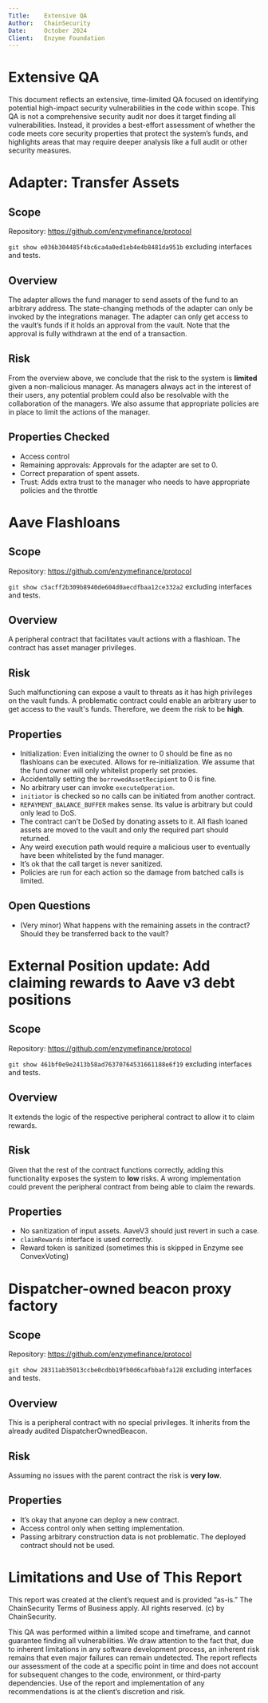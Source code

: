```yaml
---
Title:    Extensive QA
Author:   ChainSecurity  
Date:     October 2024
Client:   Enzyme Foundation
---
```


# Extensive QA

This document reflects an extensive, time-limited QA focused on identifying potential high-impact security vulnerabilities in the code within scope. This QA is not a comprehensive security audit nor does it target finding all vulnerabilities. Instead, it provides a best-effort assessment of whether the code meets core security properties that protect the system’s funds, and highlights areas that may require deeper analysis like a full audit or other security measures.

# Adapter: Transfer Assets

## Scope

Repository: https://github.com/enzymefinance/protocol

``git show e036b304485f4bc6ca4a0ed1eb4e4b8481da951b`` excluding interfaces and tests.

## Overview

The adapter allows the fund manager to send assets of the fund to an arbitrary address. The state-changing methods of the adapter can only be invoked by the integrations
manager. The adapter can only get access to the vault’s funds if it holds an approval from the vault. Note that the approval is fully withdrawn at the end of a transaction.

## Risk
From the overview above, we conclude that the risk to the system is **limited** given a non-malicious manager. As managers always act in the interest of their users, any potential problem could also be resolvable with the collaboration of the managers. We also assume that appropriate policies are in place to limit the actions of the manager.

## Properties Checked

- Access control
- Remaining approvals: Approvals for the adapter are set to 0.
- Correct preparation of spent assets.
- Trust: Adds extra trust to the manager who needs to have appropriate policies and the throttle

# Aave Flashloans

## Scope

Repository: https://github.com/enzymefinance/protocol

``git show c5acff2b309b8940de604d0aecdfbaa12ce332a2`` excluding interfaces and tests.

## Overview

A peripheral contract that facilitates vault actions with a flashloan. The contract has asset manager privileges.

## Risk

Such malfunctioning can expose a vault to threats as it has high privileges on the vault funds. A problematic contract could enable an arbitrary user to get access to the vault's funds. Therefore, we deem the risk to be **high**.

## Properties

- Initialization: Even initializing the owner to 0 should be fine as no flashloans can be executed. Allows for re-initialization. We assume that the fund owner will only whitelist properly set proxies.
- Accidentally setting the `borrowedAssetRecipient` to 0 is fine.
- No arbitrary user can invoke `executeOperation`.
- `initiator` is checked so no calls can be initiated from another contract.
- `REPAYMENT_BALANCE_BUFFER` makes sense. Its value is arbitrary but could only lead to DoS.
- The contract can’t be DoSed by donating assets to it. All flash loaned assets are moved to the vault and only the required part should returned.
- Any weird execution path would require a malicious user to eventually have been whitelisted by the fund manager.
- It’s ok that the call target is never sanitized.
- Policies are run for each action so the damage from batched calls is limited.


## Open Questions

- (Very minor) What happens with the remaining assets in the contract? Should they be transferred back to the vault?

# External Position update: Add claiming rewards to Aave v3 debt positions

## Scope

Repository: https://github.com/enzymefinance/protocol

``git show 461bf0e9e2413b58ad76370764531661188e6f19`` excluding interfaces and tests.


## Overview

It extends the logic of the respective peripheral contract to allow it to claim rewards.

## Risk

Given that the rest of the contract functions correctly, adding this functionality exposes the system to **low** risks. A wrong implementation could prevent the peripheral contract from being able to claim the rewards.

## Properties

- No sanitization of input assets. AaveV3 should just revert in such a case.
- `claimRewards` interface is used correctly.
- Reward token is sanitized (sometimes this is skipped in Enzyme see ConvexVoting)

# Dispatcher-owned beacon proxy factory

## Scope

Repository: https://github.com/enzymefinance/protocol

``git show 28311ab35013ccbe0cdbb19fb0d6cafbbabfa128`` excluding interfaces and tests.

## Overview

This is a peripheral contract with no special privileges. It inherits from the already audited DispatcherOwnedBeacon.

## Risk

Assuming no issues with the parent contract the risk is **very low**.

## Properties

- It’s okay that anyone can deploy a new contract.
- Access control only when setting implementation.
- Passing arbitrary construction data is not problematic. The deployed contract should not be used.

# Limitations and Use of This Report
This report was created at the client’s request and is provided “as-is.” The ChainSecurity Terms of Business apply. All rights reserved. (c) by ChainSecurity.

This QA was performed within a limited scope and timeframe, and cannot guarantee finding all vulnerabilities. We draw attention to the fact that, due to inherent limitations in any software development process, an inherent risk remains that even major failures can remain undetected. The report reflects our assessment of the code at a specific point in time and does not account for subsequent changes to the code, environment, or third-party dependencies. Use of the report and implementation of any recommendations is at the client’s discretion and risk.